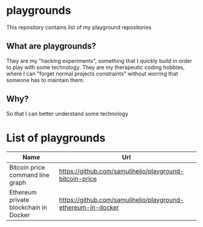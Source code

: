 # playgrounds

This repository contains list of my playground repositories

## What are playgrounds?

They are my "hacking experiments", something that I quickly build in order to play with some technology. They are my therapeutic coding hobbies, where I can "forget normal projects constraints" without worring that someone has to maintain them.

## Why?

So that I can better understand some technology

# List of playgrounds

| Name | Url |
| ------------- | ------------- |
| Bitcoin price command line graph | https://github.com/samuliheljo/playground-bitcoin-price |
| Ethereum private blockchain in Docker | https://github.com/samuliheljo/playground-ethereum-in-docker |

